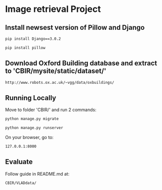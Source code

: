 # Image retrieval Project

## Install newsest version of Pillow and Django

```bash
pip install Django==3.0.2
```

```bash
pip install pillow
```

## Download Oxford Building database and extract to 'CBIR/mysite/static/dataset/'

```bash
http://www.robots.ox.ac.uk/~vgg/data/oxbuildings/
```

## Running Locally

Move to folder 'CBIR/' and run 2 commands:

```bash
python manage.py migrate
```

```bash
python manage.py runserver
```
On your browser, go to:

```bash
127.0.0.1:8000
```

## Evaluate
Follow guide in README.md at:

```bash
CBIR/VLADdata/
```
